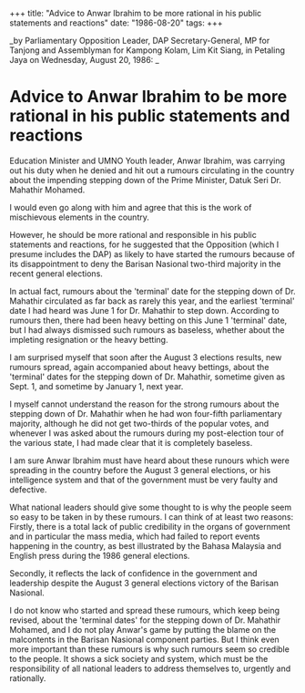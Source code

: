+++ 
title: "Advice to Anwar Ibrahim to be more rational in his public statements and reactions"
date: "1986-08-20"
tags:
+++

_by Parliamentary Opposition Leader, DAP Secretary-General, MP for Tanjong and Assemblyman for Kampong Kolam, Lim Kit Siang, in Petaling Jaya on Wednesday, August 20, 1986:	_		

# Advice to Anwar Ibrahim to be more rational in his public statements and reactions			

Education Minister and UMNO Youth leader, Anwar Ibrahim, was carrying out his duty when he denied and hit out a rumours circulating in the country about the impending stepping down of the Prime Minister, Datuk Seri Dr. Mahathir Mohamed.</u>

I would even go along with him and agree that this is the work of mischievous elements in the country.

However, he should be more rational and responsible in his public statements and reactions, for he suggested that the Opposition (which I presume includes the DAP) as likely to have started the rumours because of its disappointment to deny the Barisan Nasional two-third majority in the recent general elections.

In actual fact, rumours about the 'terminal' date for the stepping down of Dr. Mahathir circulated as far back as rarely this year, and the earliest 'terminal' date I had heard was June 1 for Dr. Mahathir to step down. According to rumours then, there had been heavy betting on this June 1 'terminal' date, but I had always dismissed such rumours as baseless, whether about the impleting resignation or the heavy betting.

I am surprised myself that soon after the August 3 elections results, new rumours spread, again accompanied about heavy bettings, about the 'terminal' dates for the stepping down of Dr. Mahathir, sometime given as Sept. 1, and sometime by January 1, next year.

I myself cannot understand the reason for the strong rumours about the stepping down of Dr. Mahathir when he had won four-fifth parliamentary majority, although he did not get two-thirds of the popular votes, and whenever I was asked about the rumours during my post-election tour of the various state, I had made clear that it is completely baseless.

I am sure Anwar Ibrahim must have heard about these runours which were spreading in the country before the August 3 general elections, or his intelligence system and that of the government must be very faulty and defective.

What national leaders should give some thought to is why the people seem so easy to be taken in by these rumours. I can think of at least two reasons: Firstly, there is a total lack of public credibility in the organs of government and in particular the mass media, which had failed to report events happening in the country, as best illustrated by the Bahasa Malaysia and English press during the 1986 general elections.

Secondly, it reflects the lack of confidence in the government and leadership despite the August 3 general elections victory of the Barisan Nasional.

I do not know who started and spread these rumours, which keep being revised, about the 'terminal dates' for the stepping down of Dr. Mahathir Mohamed, and I do not play Anwar's game by putting the blame on the malcontents in the Barisan Nasional component parties. But I think even more important than these rumours is why such rumours seem so credible to the people. It shows a sick society and system, which must be the responsibility of all national leaders to address themselves to, urgently and rationally.

 
